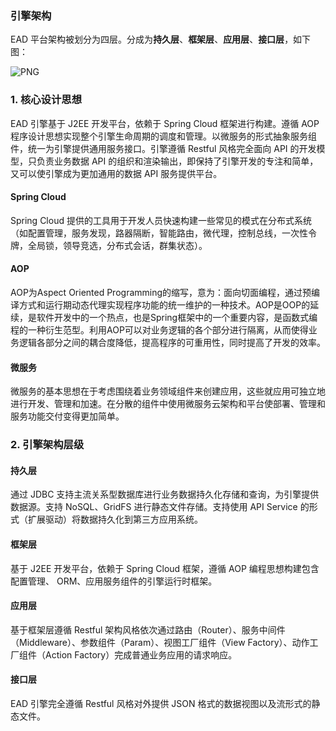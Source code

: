 ### 引擎架构

EAD 平台架构被划分为四层。分成为**持久层**、**框架层**、**应用层**、**接口层**，如下图：

![PNG](..\images\1.png)

### 1. 核心设计思想

EAD 引擎基于 J2EE 开发平台，依赖于 Spring Cloud 框架进行构建。遵循 AOP 程序设计思想实现整个引擎生命周期的调度和管理。以微服务的形式抽象服务组件，统一为引擎提供通用服务接口。引擎遵循 Restful 风格完全面向 API 的开发模型，只负责业务数据 API 的组织和渲染输出，即保持了引擎开发的专注和简单，又可以使引擎成为更加通用的数据 API 服务提供平台。

#### Spring Cloud

Spring Cloud 提供的工具用于开发人员快速构建一些常见的模式在分布式系统（如配置管理，服务发现，路器隔断，智能路由，微代理，控制总线，一次性令牌，全局锁，领导竞选，分布式会话，群集状态）。

#### AOP

AOP为Aspect Oriented Programming的缩写，意为：面向切面编程，通过预编译方式和运行期动态代理实现程序功能的统一维护的一种技术。AOP是OOP的延续，是软件开发中的一个热点，也是Spring框架中的一个重要内容，是函数式编程的一种衍生范型。利用AOP可以对业务逻辑的各个部分进行隔离，从而使得业务逻辑各部分之间的耦合度降低，提高程序的可重用性，同时提高了开发的效率。

#### 微服务
微服务的基本思想在于考虑围绕着业务领域组件来创建应用，这些就应用可独立地进行开发、管理和加速。在分散的组件中使用微服务云架构和平台使部署、管理和服务功能交付变得更加简单。

### 2. 引擎架构层级

#### 持久层
通过 JDBC 支持主流关系型数据库进行业务数据持久化存储和查询，为引擎提供数据源。支持 NoSQL、GridFS 进行静态文件存储。支持使用 API Service 的形式（扩展驱动）将数据持久化到第三方应用系统。

#### 框架层
基于 J2EE 开发平台，依赖于 Spring Cloud 框架，遵循 AOP 编程思想构建包含配置管理、 ORM、应用服务组件的引擎运行时框架。

#### 应用层
基于框架层遵循 Restful 架构风格依次通过路由（Router）、服务中间件（Middleware）、参数组件（Param）、视图工厂组件（View Factory）、动作工厂组件（Action Factory）完成普通业务应用的请求响应。

#### 接口层
EAD 引擎完全遵循 Restful 风格对外提供 JSON 格式的数据视图以及流形式的静态文件。
